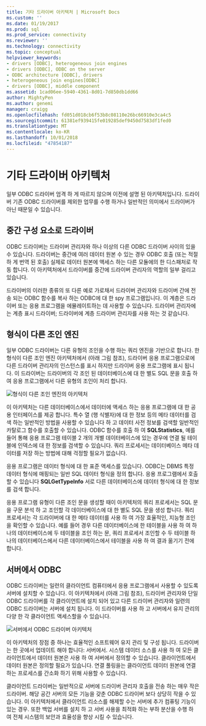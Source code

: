 ```yaml
---
title: 기타 드라이버 아키텍처 | Microsoft Docs
ms.custom: ''
ms.date: 01/19/2017
ms.prod: sql
ms.prod_service: connectivity
ms.reviewer: ''
ms.technology: connectivity
ms.topic: conceptual
helpviewer_keywords:
- drivers [ODBC], heterogeneous join engines
- drivers [ODBC], ODBC on the server
- ODBC architecture [ODBC], drivers
- heterogeneous join engines[ODBC]
- drivers [ODBC], middle component
ms.assetid: 1cad06ee-5940-4361-8d01-7d850db1dd66
author: MightyPen
ms.author: genemi
manager: craigg
ms.openlocfilehash: fd051d018cb6f53b8c08110e26bc66910e3ca4c5
ms.sourcegitcommit: 61381ef939415fe019285def9450d7583df1fed0
ms.translationtype: MT
ms.contentlocale: ko-KR
ms.lasthandoff: 10/01/2018
ms.locfileid: "47854187"
---
```

# <a name="other-driver-architectures"></a>기타 드라이버 아키텍처
일부 ODBC 드라이버 엄격 하 게 따르지 않으며 이전에 설명 된 아키텍처입니다. 드라이버 기존 ODBC 드라이버를 제외한 업무를 수행 하거나 일반적인 의미에서 드라이버가 아닌 때문일 수 있습니다.  
  
## <a name="driver-as-a-middle-component"></a>중간 구성 요소로 드라이버  
 ODBC 드라이버는 드라이버 관리자와 하나 이상의 다른 ODBC 드라이버 사이의 있을 수 있습니다. 드라이버는 중간에 여러 데이터 원본 수 있는 경우 ODBC 호출 (또는 적절 하 게 번역 된 호출) 실제로 데이터 원본에 액세스 하는 다른 모듈에의 한 디스패처로 작동 합니다. 이 아키텍처에서 드라이버를 중간에 드라이버 관리자의 역할의 일부 걸리고 있습니다.  
  
 드라이버의 이러한 종류의 또 다른 예로 가로채서 드라이버 관리자와 드라이버 간에 전송 되는 ODBC 함수를 복사 하는 ODBC에 대 한 spy 프로그램입니다. 이 계층은 드라이버 또는 응용 프로그램을 에뮬레이트하는 데 사용할 수 있습니다. 드라이버 관리자에는 계층 표시 드라이버; 드라이버에 계층 드라이버 관리자를 사용 하는 것 같습니다.  
  
## <a name="heterogeneous-join-engines"></a>형식이 다른 조인 엔진  
 일부 ODBC 드라이버는 다른 유형의 조인을 수행 하는 쿼리 엔진을 기반으로 합니다. 한 형식이 다른 조인 엔진 아키텍처에서 (아래 그림 참조), 드라이버 응용 프로그램으로에 다른 드라이버 관리자의 인스턴스를 표시 하지만 드라이버 응용 프로그램에 표시 됩니다. 이 드라이버는 드라이버의 각 조인 된 데이터베이스에 대 한 별도 SQL 문을 호출 하 여 응용 프로그램에서 다른 유형의 조인이 처리 합니다.  
  
 ![형식이 다른 조인 엔진의 아키텍처](../../odbc/reference/media/fig3-4.gif "fig3 4")  
  
 이 아키텍처는 다른 데이터베이스에서 데이터에 액세스 하는 응용 프로그램에 대 한 공용 인터페이스를 제공 합니다. 특수 열 (행 식별자)에 대 한 정보 등의 메타 데이터를 검색 하는 일반적인 방법을 사용할 수 있습니다 하 고 데이터 사전 정보를 검색할 일반적인 카탈로그 함수를 호출할 수 있습니다. ODBC 함수를 호출 하 여 **SQLStatistics**, 예를 들어 통해 응용 프로그램 테이블 2 개의 개별 데이터베이스에 있는 경우에 연결 될 테이블에 인덱스에 대 한 정보를 검색할 수 있습니다. 쿼리 프로세서는 데이터베이스 메타 데이터를 저장 하는 방법에 대해 걱정할 필요가 없습니다.  
  
 응용 프로그램은 데이터 형식에 대 한 표준 액세스를 있습니다. ODBC는 DBMS 특정 데이터 형식에 매핑되는 일반 SQL 데이터 형식을 정의 합니다. 응용 프로그램에서 호출할 수 있습니다 **SQLGetTypeInfo** 서로 다른 데이터베이스에 데이터 형식에 대 한 정보를 검색 합니다.  
  
 응용 프로그램 유형이 다른 조인 문을 생성할 때이 아키텍처의 쿼리 프로세서는 SQL 문을 구문 분석 하 고 조인할 각 데이터베이스에 대 한 별도 SQL 문을 생성 합니다. 쿼리 프로세서는 각 드라이버에 대 한 메타 데이터를 사용 하 여 가장 효율적인, 지능형 조인을 확인할 수 있습니다. 예를 들어 경우 다른 데이터베이스에 한 테이블을 사용 하 여 하나의 데이터베이스에 두 테이블을 조인 하는 문, 쿼리 프로세서 조인할 수 두 테이블 하나의 데이터베이스에서 다른 데이터베이스에서 테이블을 사용 하 여 결과 옮기기 전에 합니다.  
  
## <a name="odbc-on-the-server"></a>서버에서 ODBC  
 ODBC 드라이버는 일련의 클라이언트 컴퓨터에서 응용 프로그램에서 사용할 수 있도록 서버에 설치할 수 있습니다. 이 아키텍처에서 (아래 그림 참조), 드라이버 관리자와 단일 ODBC 드라이버를 각 클라이언트에 설치 되어 있고 다른 드라이버 관리자와 일련의 ODBC 드라이버는 서버에 설치 됩니다. 이 드라이버를 사용 하 고 서버에서 유지 관리의 다양 한 각 클라이언트 액세스할을 수 있습니다.  
  
 ![서버에서 ODBC 드라이버 아키텍처](../../odbc/reference/media/fig3-5.gif "FIG3 5")  
  
 이 아키텍처의 장점 중 하나는 효율적인 소프트웨어 유지 관리 및 구성 됩니다. 드라이버는 한 곳에서 업데이트 해야 합니다: 서버에서. 시스템 데이터 소스를 사용 하 여 모든 클라이언트에서 데이터 원본은 사용 하 여 서버에서 정의할 수 있습니다. 클라이언트에서 데이터 원본은 정의할 필요가 있습니다. 연결 풀링을는 클라이언트 데이터 원본에 연결 하는 프로세스를 간소화 하기 위해 사용할 수 있습니다.  
  
 클라이언트 드라이버는 일반적으로 서버에 드라이버 관리자 호출을 전송 하는 매우 작은 드라이버. 해당 공간 서버의 모든 기능을 갖춘 ODBC 드라이버 보다 상당히 작을 수 있습니다. 이 아키텍처에서 클라이언트 리소스를 해제할 수는 서버에 추가 컴퓨팅 기능이 있는 경우. 또한 백업 서버를 설치 하 고 서버 사용을 최적화 하는 부하 분산을 수행 하 여 전체 시스템의 보안과 효율성을 향상 시킬 수 있습니다.
